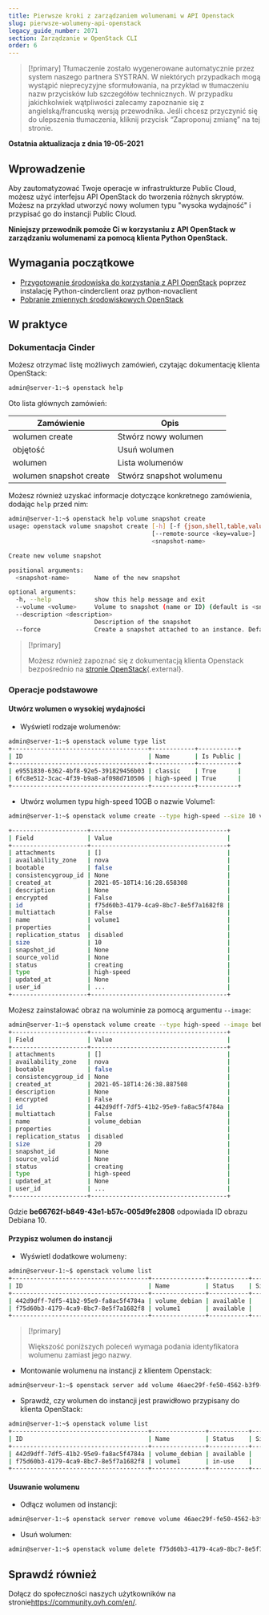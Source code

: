 ```yaml
---
title: Pierwsze kroki z zarządzaniem wolumenami w API Openstack
slug: pierwsze-wolumeny-api-openstack
legacy_guide_number: 2071
section: Zarządzanie w OpenStack CLI
order: 6
---
```


> [!primary]
> Tłumaczenie zostało wygenerowane automatycznie przez system naszego partnera SYSTRAN. W niektórych przypadkach mogą wystąpić nieprecyzyjne sformułowania, na przykład w tłumaczeniu nazw przycisków lub szczegółów technicznych. W przypadku jakichkolwiek wątpliwości zalecamy zapoznanie się z angielską/francuską wersją przewodnika. Jeśli chcesz przyczynić się do ulepszenia tłumaczenia, kliknij przycisk “Zaproponuj zmianę” na tej stronie.
>

**Ostatnia aktualizacja z dnia 19-05-2021**

## Wprowadzenie

Aby zautomatyzować Twoje operacje w infrastrukturze Public Cloud, możesz użyć interfejsu API OpenStack do tworzenia różnych skryptów.
<br>Możesz na przykład utworzyć nowy wolumen typu "wysoka wydajność" i przypisać go do instancji Public Cloud.

**Niniejszy przewodnik pomoże Ci w korzystaniu z API OpenStack w zarządzaniu wolumenami za pomocą klienta Python OpenStack.**

## Wymagania początkowe

- [Przygotowanie środowiska do korzystania z API OpenStack](../prepare_the_environment_for_using_the_openstack_api/) poprzez instalację Python-cinderclient oraz python-novaclient
- [Pobranie zmiennych środowiskowych OpenStack](../set-openstack-environment-variables/)

## W praktyce

### Dokumentacja Cinder

Możesz otrzymać listę możliwych zamówień, czytając dokumentację klienta OpenStack:

```bash
admin@server-1:~$ openstack help
```

Oto lista głównych zamówień:

|Zamówienie|Opis|
|---|---|
|wolumen create|Stwórz nowy wolumen|
|objętość|Usuń wolumen|
|wolumen|Lista wolumenów|
|wolumen snapshot create|Stwórz snapshot wolumenu|

Możesz również uzyskać informacje dotyczące konkretnego zamówienia, dodając `help` przed nim:

```bash
admin@server-1:~$ openstack help volume snapshot create
usage: openstack volume snapshot create [-h] [-f {json,shell,table,value,yaml}] [-c COLUMN] [--noindent] [--prefix PREFIX] [--max-width <integer>] [--fit-width] [--print-empty] [--volume <volume>] [--description <description>] [--force] [--property <key=value>]
                                        [--remote-source <key=value>]
                                        <snapshot-name>

Create new volume snapshot

positional arguments:
  <snapshot-name>       Name of the new snapshot

optional arguments:
  -h, --help            show this help message and exit
  --volume <volume>     Volume to snapshot (name or ID) (default is <snapshot-name>)
  --description <description>
                        Description of the snapshot
  --force               Create a snapshot attached to an instance. Default is False
```

> [!primary]
>
> Możesz również zapoznać się z dokumentacją klienta Openstack bezpośrednio na [stronie OpenStack](https://docs.openstack.org/python-openstackclient/latest/){.external}.
> 

### Operacje podstawowe

#### Utwórz wolumen o wysokiej wydajności

- Wyświetl rodzaje wolumenów:

```bash
admin@server-1:~$ openstack volume type list
+--------------------------------------+------------+-----------+
| ID                                   | Name       | Is Public |
+--------------------------------------+------------+-----------+
| e9551830-6362-4bf8-92e5-391829456b03 | classic    | True      |
| 6fc8e512-3cac-4f39-b9a8-af098d710506 | high-speed | True      |
+--------------------------------------+------------+-----------+
```

- Utwórz wolumen typu high-speed 10GB o nazwie Volume1:

``` bash
admin@server-1:~$ openstack volume create --type high-speed --size 10 volume1

+---------------------+--------------------------------------+
| Field               | Value                                |
+---------------------+--------------------------------------+
| attachments         | []                                   |
| availability_zone   | nova                                 |
| bootable            | false                                |
| consistencygroup_id | None                                 |
| created_at          | 2021-05-18T14:16:28.658308           |
| description         | None                                 |
| encrypted           | False                                |
| id                  | f75d60b3-4179-4ca9-8bc7-8e5f7a1682f8 |
| multiattach         | False                                |
| name                | volume1                              |
| properties          |                                      |
| replication_status  | disabled                             |
| size                | 10                                   |
| snapshot_id         | None                                 |
| source_volid        | None                                 |
| status              | creating                             |
| type                | high-speed                           |
| updated_at          | None                                 |
| user_id             | ...                                  |
+---------------------+--------------------------------------+
```

Możesz zainstalować obraz na woluminie za pomocą argumentu `--image`:

```bash
admin@server-1:~$ openstack volume create --type high-speed --image be66762f-b849-43e1-b57c-005d9fe28088 --size 20 volume_debian
+---------------------+--------------------------------------+
| Field               | Value                                |
+---------------------+--------------------------------------+
| attachments         | []                                   |
| availability_zone   | nova                                 |
| bootable            | false                                |
| consistencygroup_id | None                                 |
| created_at          | 2021-05-18T14:26:38.887508           |
| description         | None                                 |
| encrypted           | False                                |
| id                  | 442d9dff-7df5-41b2-95e9-fa8ac5f4784a |
| multiattach         | False                                |
| name                | volume_debian                        |
| properties          |                                      |
| replication_status  | disabled                             |
| size                | 20                                   |
| snapshot_id         | None                                 |
| source_volid        | None                                 |
| status              | creating                             |
| type                | high-speed                           |
| updated_at          | None                                 |
| user_id             | ...                                  |
+---------------------+--------------------------------------+
```

Gdzie **be66762f-b849-43e1-b57c-005d9fe2808** odpowiada ID obrazu Debiana 10.

#### Przypisz wolumen do instancji

- Wyświetl dodatkowe wolumeny:

```bash
admin@serveur-1:~$ openstack volume list
+--------------------------------------+---------------+-----------+------+-------------+
| ID                                   | Name          | Status    | Size | Attached to |
+--------------------------------------+---------------+-----------+------+-------------+
| 442d9dff-7df5-41b2-95e9-fa8ac5f4784a | volume_debian | available |   20 |             |
| f75d60b3-4179-4ca9-8bc7-8e5f7a1682f8 | volume1       | available |   10 |             |
+--------------------------------------+---------------+-----------+------+-------------+
```

> [!primary]
>
> Większość poniższych poleceń wymaga podania identyfikatora wolumenu zamiast jego nazwy.
>

- Montowanie wolumenu na instancji z klientem Openstack:

```bash
admin@serveur-1:~$ openstack server add volume 46aec29f-fe50-4562-b3f9-2e6665a7270d f75d60b3-4179-4ca9-8bc7-8e5f7a1682f8
```

- Sprawdź, czy wolumen do instancji jest prawidłowo przypisany do klienta OpenStack:

```bash
admin@server-1:~$ openstack volume list
+--------------------------------------+---------------+-----------+------+-----------------------------------------+
| ID                                   | Name          | Status    | Size | Attached to                             |
+--------------------------------------+---------------+-----------+------+-----------------------------------------+
| 442d9dff-7df5-41b2-95e9-fa8ac5f4784a | volume_debian | available |   20 |                                         |
| f75d60b3-4179-4ca9-8bc7-8e5f7a1682f8 | volume1       | in-use    |   10 | Attached to cli-playground on /dev/sdb  |
+--------------------------------------+---------------+-----------+------+-----------------------------------------+
```

#### Usuwanie wolumenu

- Odłącz wolumen od instancji:

```bash
admin@server-1:~$ openstack server remove volume 46aec29f-fe50-4562-b3f9-2e6665a7270d f75d60b3-4179-4ca9-8bc7-8e5f7a1682f8
```

- Usuń wolumen:

```bash
admin@server-1:~$ openstack volume delete f75d60b3-4179-4ca9-8bc7-8e5f7a1682f8
```

## Sprawdź również

Dołącz do społeczności naszych użytkowników na stronie<https://community.ovh.com/en/>.
